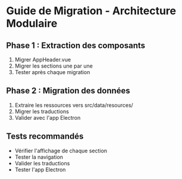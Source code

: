 # Guide de Migration - Architecture Modulaire

## Phase 1 : Extraction des composants
1. Migrer AppHeader.vue
2. Migrer les sections une par une
3. Tester après chaque migration

## Phase 2 : Migration des données  
1. Extraire les ressources vers src/data/resources/
2. Migrer les traductions
3. Valider avec l'app Electron

## Tests recommandés
- Vérifier l'affichage de chaque section
- Tester la navigation
- Valider les traductions
- Tester l'app Electron

